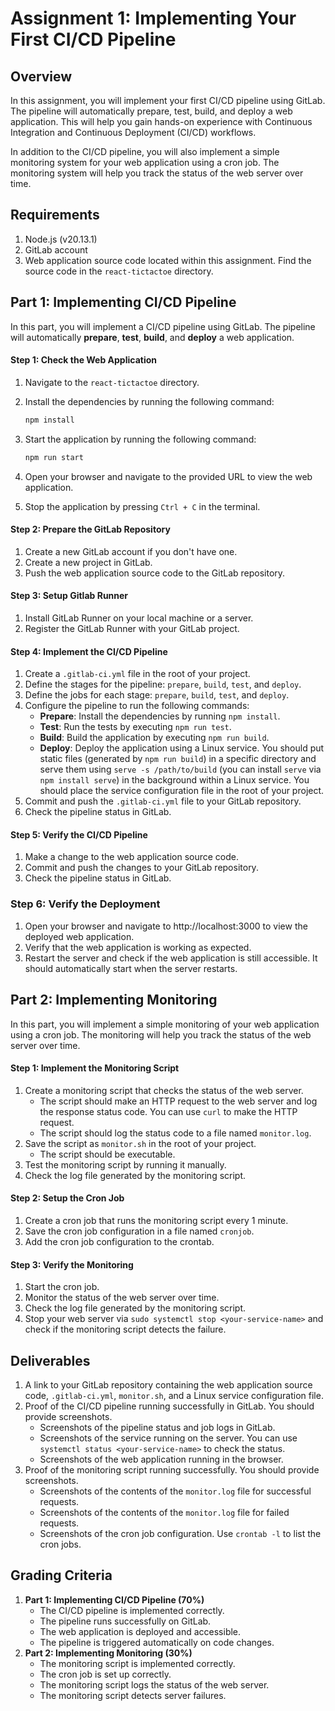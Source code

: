 # Assignment 1: Implementing Your First CI/CD Pipeline

## Overview

In this assignment, you will implement your first CI/CD pipeline using GitLab. The pipeline will automatically prepare, test, build, and deploy a web application. This will help you gain hands-on experience with Continuous Integration and Continuous Deployment (CI/CD) workflows.

In addition to the CI/CD pipeline, you will also implement a simple monitoring system for your web application using a cron job. The monitoring system will help you track the status of the web server over time.


## Requirements

1. Node.js (v20.13.1)
2. GitLab account
3. Web application source code located within this assignment. Find the source code in the `react-tictactoe` directory.


## Part 1: Implementing CI/CD Pipeline

In this part, you will implement a CI/CD pipeline using GitLab. The pipeline will automatically **prepare**, **test**, **build**, and **deploy** a web application.


#### Step 1: Check the Web Application

1. Navigate to the `react-tictactoe` directory.
2. Install the dependencies by running the following command:

    ```bash
    npm install
    ```
3. Start the application by running the following command:

    ```bash
    npm run start
    ```
4. Open your browser and navigate to the provided URL to view the web application.
5. Stop the application by pressing `Ctrl + C` in the terminal.


#### Step 2: Prepare the GitLab Repository

1. Create a new GitLab account if you don't have one.
2. Create a new project in GitLab.
3. Push the web application source code to the GitLab repository.


#### Step 3: Setup Gitlab Runner

1. Install GitLab Runner on your local machine or a server.
2. Register the GitLab Runner with your GitLab project.


#### Step 4: Implement the CI/CD Pipeline
1. Create a `.gitlab-ci.yml` file in the root of your project.
2. Define the stages for the pipeline: `prepare`, `build`, `test`, and `deploy`.
3. Define the jobs for each stage: `prepare`, `build`, `test`, and `deploy`.
4. Configure the pipeline to run the following commands:
    - **Prepare**: Install the dependencies by running `npm install`.
    - **Test**: Run the tests by executing `npm run test`.
    - **Build**: Build the application by executing `npm run build`.
    - **Deploy**: Deploy the application using a Linux service. You should put static files (generated by `npm run build`) in a specific directory and serve them using `serve -s /path/to/build` (you can install `serve` via `npm install serve`) in the background within a Linux service. You should place the service configuration file in the root of your project.
5. Commit and push the `.gitlab-ci.yml` file to your GitLab repository.
6. Check the pipeline status in GitLab.


#### Step 5: Verify the CI/CD Pipeline
1. Make a change to the web application source code.
2. Commit and push the changes to your GitLab repository.
3. Check the pipeline status in GitLab.


### Step 6: Verify the Deployment
1. Open your browser and navigate to http://localhost:3000 to view the deployed web application.
2. Verify that the web application is working as expected.
3. Restart the server and check if the web application is still accessible. It should automatically start when the server restarts.


## Part 2: Implementing Monitoring

In this part, you will implement a simple monitoring of your web application using a cron job. The monitoring will help you track the status of the web server over time.


#### Step 1: Implement the Monitoring Script

1. Create a monitoring script that checks the status of the web server.
    - The script should make an HTTP request to the web server and log the response status code. You can use `curl` to make the HTTP request.
    - The script should log the status code to a file named `monitor.log`.
2. Save the script as `monitor.sh` in the root of your project.
    - The script should be executable.
3. Test the monitoring script by running it manually.
4. Check the log file generated by the monitoring script.


#### Step 2: Setup the Cron Job

1. Create a cron job that runs the monitoring script every 1 minute.
2. Save the cron job configuration in a file named `cronjob`.
3. Add the cron job configuration to the crontab.


#### Step 3: Verify the Monitoring

1. Start the cron job.
2. Monitor the status of the web server over time.
3. Check the log file generated by the monitoring script.
4. Stop your web server via `sudo systemctl stop <your-service-name>` and check if the monitoring script detects the failure.


## Deliverables

1. A link to your GitLab repository containing the web application source code, `.gitlab-ci.yml`, `monitor.sh`, and a Linux service configuration file.
2. Proof of the CI/CD pipeline running successfully in GitLab. You should provide screenshots.
    - Screenshots of the pipeline status and job logs in GitLab.
    - Screenshots of the service running on the server. You can use `systemctl status <your-service-name>` to check the status.
    - Screenshots of the web application running in the browser.
3. Proof of the monitoring script running successfully. You should provide screenshots.
    - Screenshots of the contents of the `monitor.log` file for successful requests.
    - Screenshots of the contents of the `monitor.log` file for failed requests.
    - Screenshots of the cron job configuration. Use `crontab -l` to list the cron jobs.


## Grading Criteria

1. **Part 1: Implementing CI/CD Pipeline (70%)**
    - The CI/CD pipeline is implemented correctly.
    - The pipeline runs successfully on GitLab.
    - The web application is deployed and accessible.
    - The pipeline is triggered automatically on code changes.
2. **Part 2: Implementing Monitoring (30%)**
    - The monitoring script is implemented correctly.
    - The cron job is set up correctly.
    - The monitoring script logs the status of the web server.
    - The monitoring script detects server failures.
